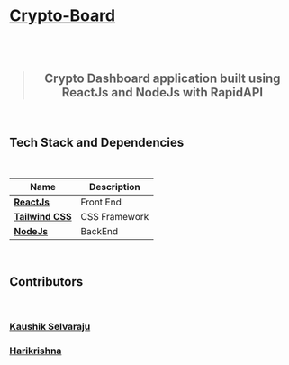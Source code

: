 # [Crypto-Board](https://crypto-dash-board.netlify.app)

<br>

<div align="center">
<br>

> ## Crypto Dashboard application built using ReactJs and NodeJs with RapidAPI

 <br>
</div>

## Tech Stack and Dependencies

<br>

| <div align ="center">Name </div>                                            | <div align = "center">Description</div> |
| --------------------------------------------------------------------------- | --------------------------------------- |
| **[ReactJs](https://reactjs.org)**                                          | Front End                               |
| **[Tailwind CSS](https://rapidapi.com/DIlyanBarbov/api/crypto-news-live/)** | CSS Framework                           |
| **[NodeJs](https://nodejs.org/)**                                           | BackEnd                                 |

<br>

## Contributors

<br>

### [**Kaushik Selvaraju**](https://github.com/Kaushikselvaraju)

### [**Harikrishna**](https://github.com/HariKrishna-28)
